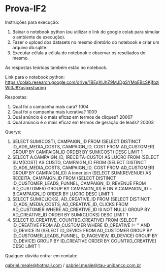 # Prova-IF2

Instruções para execução:

1) Baixar o notebook python (ou utilizar o link do google colab para simular o ambiente de execução).
2) Fazer o upload dos datasets no mesmo diretório do notebook e criar um arquivo db.sqlite.
3) Executar célula a célula do notebook e observar os resultados do mesmo.

As respostas teóricas também estão no notebook.

Link para o notebook python: https://colab.research.google.com/drive/1BEqXlJhZ9MJDgSYMoEBcSKjfbzjWI3J8?usp=sharing

Respostas:

1. Qual foi a campanha mais cara? 1004
2. Qual foi a campanha mais lucrativa? 1009
3. Qual anúncio é o mais eficaz em termos de cliques? 20007
4. Qual anúncio é o mais eficaz em termos de geração de leads? 20003

Querys:

1. SELECT SUM(COST), CAMPAIGN_ID FROM (SELECT DISTINCT ID_ADS_MEDIA_COSTS, CAMPAIGN_ID, COST FROM AD_CUSTOMER) GROUP BY CAMPAIGN_ID ORDER BY SUM(COST) DESC LIMIT 1
2. SELECT A.CAMPAIGN_ID, (RECEITA-CUSTO) AS LUCRO FROM (SELECT SUM(COST) AS CUSTO, CAMPAIGN_ID FROM (SELECT DISTINCT ID_ADS_MEDIA_COSTS, CAMPAIGN_ID, COST FROM AD_CUSTOMER) GROUP BY CAMPAIGN_ID) A inner join (SELECT SUM(REVENUE) AS RECEITA, CAMPAIGN_ID FROM (SELECT DISTINCT ID_CUSTOMER_LEADS_FUNNEL, CAMPAIGN_ID, REVENUE FROM AD_CUSTOMER) GROUP BY CAMPAIGN_ID) B ON A.CAMPAIGN_ID = B.CAMPAIGN_ID ORDER BY LUCRO DESC LIMIT 1
3. SELECT SUM(CLICKS), AD_CREATIVE_ID FROM (SELECT DISTINCT ID_ADS_MEDIA_COSTS, AD_CREATIVE_ID, CLICKS FROM AD_CUSTOMER WHERE AD_CREATIVE_ID IS NOT NULL) GROUP BY AD_CREATIVE_ID ORDER BY SUM(CLICKS) DESC LIMIT 1
4. SELECT ID_CREATIVE, COUNT(ID_CREATIVE) FROM (SELECT ID_CREATIVE FROM AD_CUSTOMER WHERE ID_CREATIVE != '' AND ID_DEVICE IN (SELECT ID_DEVICE FROM AD_CUSTOMER GROUP BY ID_CUSTOMER_LEADS_FUNNEL, ID_PAGEVIEW, ID_DEVICE) GROUP BY ID_DEVICE) GROUP BY ID_CREATIVE ORDER BY COUNT(ID_CREATIVE) DESC LIMIT 1

Qualquer dúvida entrar em contato:

gabriel.meale@hotmail.com / gabriel.meale@itau-unibanco.com.br
